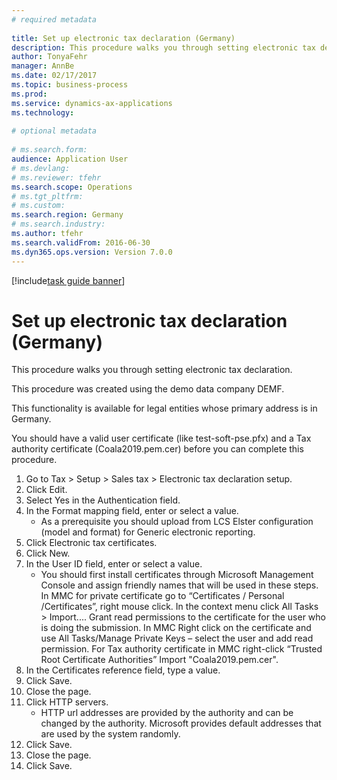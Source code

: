 ```yaml
--- 
# required metadata 
 
title: Set up electronic tax declaration (Germany)
description: This procedure walks you through setting electronic tax declaration. 
author: TonyaFehr 
manager: AnnBe 
ms.date: 02/17/2017
ms.topic: business-process 
ms.prod:  
ms.service: dynamics-ax-applications 
ms.technology:  
 
# optional metadata 
 
# ms.search.form:   
audience: Application User 
# ms.devlang:  
# ms.reviewer: tfehr 
ms.search.scope: Operations 
# ms.tgt_pltfrm:  
# ms.custom:  
ms.search.region: Germany
# ms.search.industry: 
ms.author: tfehr 
ms.search.validFrom: 2016-06-30 
ms.dyn365.ops.version: Version 7.0.0 
---
```


[!include[task guide banner](.../includes/task-guide-banner.md)]

# Set up electronic tax declaration (Germany)

This procedure walks you through setting electronic tax declaration.
This procedure was created using the demo data company DEMF. 
This functionality is available for legal entities whose primary address is in Germany.
You should have a valid user certificate (like test-soft-pse.pfx) and a Tax authority certificate (Coala2019.pem.cer) before you can complete this procedure.


1. Go to Tax > Setup > Sales tax > Electronic tax declaration setup.
2. Click Edit.
3. Select Yes in the Authentication field.
4. In the Format mapping field, enter or select a value.
    * As a prerequisite you should upload from LCS Elster configuration (model and format) for Generic electronic reporting.  
5. Click Electronic tax certificates.
6. Click New.
7. In the User ID field, enter or select a value.
    * You should first install certificates through Microsoft Management Console and assign friendly names that will be used in these steps.  In MMC for private certificate go to “Certificates / Personal /Certificates”, right mouse click.  In the context menu click All Tasks > Import....  Grant read permissions to the certificate for the user who is doing the submission.  In MMC Right click on the certificate and use All Tasks/Manage Private Keys – select the user and add read permission.  For Tax authority certificate in MMC right-click “Trusted Root Certificate Authorities”  Import "Coala2019.pem.cer".  
8. In the Certificates reference field, type a value.
9. Click Save.
10. Close the page.
11. Click HTTP servers.
    * HTTP url addresses are provided by the authority and can be changed by the authority. Microsoft provides default addresses that are used by the system randomly.  
12. Click Save.
13. Close the page.
14. Click Save.


